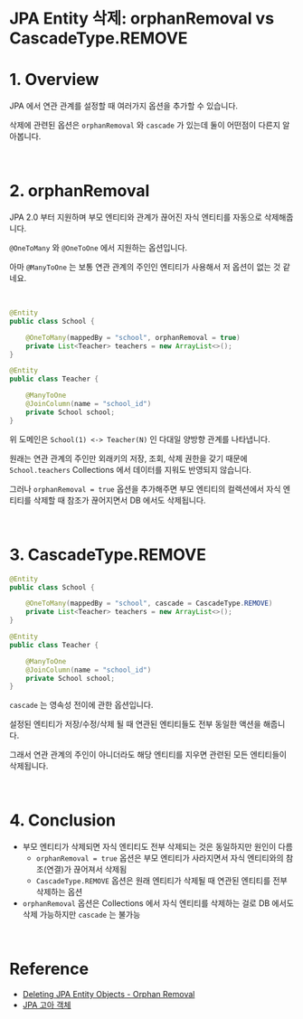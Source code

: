 # JPA Entity 삭제: orphanRemoval vs CascadeType.REMOVE

# 1. Overview

JPA 에서 연관 관계를 설정할 때 여러가지 옵션을 추가할 수 있습니다.

삭제에 관련된 옵션은 `orphanRemoval` 와 `cascade` 가 있는데 둘이 어떤점이 다른지 알아봅니다.

<br>

# 2. orphanRemoval

JPA 2.0 부터 지원하며 부모 엔티티와 관계가 끊어진 자식 엔티티를 자동으로 삭제해줍니다.

`@OneToMany` 와 `@OneToOne` 에서 지원하는 옵션입니다.

아마 `@ManyToOne` 는 보통 연관 관계의 주인인 엔티티가 사용해서 저 옵션이 없는 것 같네요.

<br>

```java
@Entity
public class School {

    @OneToMany(mappedBy = "school", orphanRemoval = true)
    private List<Teacher> teachers = new ArrayList<>();
}

@Entity
public class Teacher {

    @ManyToOne
    @JoinColumn(name = "school_id")
    private School school;
}
```

위 도메인은 `School(1) <-> Teacher(N)` 인 다대일 양방향 관계를 나타냅니다.

원래는 연관 관계의 주인만 외래키의 저장, 조회, 삭제 권한을 갖기 때문에 `School.teachers` Collections 에서 데이터를 지워도 반영되지 않습니다.

그러나 `orphanRemoval = true` 옵션을 추가해주면 부모 엔티티의 컬렉션에서 자식 엔티티를 삭제할 때 참조가 끊어지면서 DB 에서도 삭제됩니다.

<br>

# 3. CascadeType.REMOVE

```java
@Entity
public class School {

    @OneToMany(mappedBy = "school", cascade = CascadeType.REMOVE)
    private List<Teacher> teachers = new ArrayList<>();
}

@Entity
public class Teacher {

    @ManyToOne
    @JoinColumn(name = "school_id")
    private School school;
}
```

`cascade` 는 영속성 전이에 관한 옵션입니다.

설정된 엔티티가 저장/수정/삭제 될 때 연관된 엔티티들도 전부 동일한 액션을 해줍니다.

그래서 연관 관계의 주인이 아니더라도 해당 엔티티를 지우면 관련된 모든 엔티티들이 삭제됩니다.

<br>

# 4. Conclusion

- 부모 엔티티가 삭제되면 자식 엔티티도 전부 삭제되는 것은 동일하지만 원인이 다름
  - `orphanRemoval = true` 옵션은 부모 엔티티가 사라지면서 자식 엔티티와의 참조(연결)가 끊어져서 삭제됨
  - `CascadeType.REMOVE` 옵션은 원래 엔티티가 삭제될 때 연관된 엔티티를 전부 삭제하는 옵션
- `orphanRemoval` 옵션은 Collections 에서 자식 엔티티를 삭제하는 걸로 DB 에서도 삭제 가능하지만 `cascade` 는 불가능


<br>

# Reference

- [Deleting JPA Entity Objects - Orphan Removal](https://www.objectdb.com/java/jpa/persistence/delete#Orphan_Removal_)
- [JPA 고아 객체](https://ultrakain.gitbooks.io/jpa/content/chapter8/chapter8.5.html)